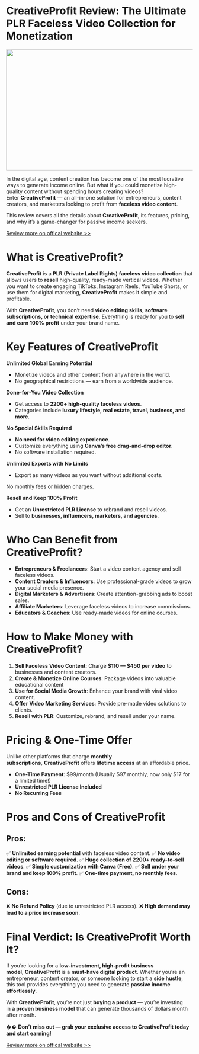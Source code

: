 # CreativeProfit Review: The Ultimate PLR Faceless Video Collection for Monetization
<div role="button" tabindex="0">
  <div><img alt="" width="700" height="327" loading="eager" role="presentation" src="https://miro.medium.com/v2/resize:fit:1050/1*qyAsyqJVQQznqXVa_oSvrQ.png"></div>
</div>
<p id="5225" data-selectable-paragraph="">In the digital age, content creation has become one of the most lucrative ways to generate income online. But what if you could monetize high-quality content without spending hours creating videos? Enter&nbsp;<strong>CreativeProfit</strong>&nbsp;&mdash; an all-in-one solution for entrepreneurs, content creators, and marketers looking to profit from&nbsp;<strong>faceless video content</strong>.</p>
<p id="970f" data-selectable-paragraph="">This review covers all the details about&nbsp;<strong>CreativeProfit</strong>, its features, pricing, and why it&rsquo;s a game-changer for passive income seekers.</p>
<p id="6869" data-selectable-paragraph=""><a href="https://aidigireview.com/creativeprofit-review/" rel="noopener ugc nofollow" target="_blank">Review more on offical website &gt;&gt;</a></p>
<h1 id="0678" data-selectable-paragraph="">What is CreativeProfit?</h1>
<p id="28b4" data-selectable-paragraph=""><strong>CreativeProfit</strong>&nbsp;is a&nbsp;<strong>PLR (Private Label Rights) faceless video collection</strong>&nbsp;that allows users to&nbsp;<strong>resell</strong>&nbsp;high-quality, ready-made vertical videos. Whether you want to create engaging TikToks, Instagram Reels, YouTube Shorts, or use them for digital marketing,&nbsp;<strong>CreativeProfit</strong>&nbsp;makes it simple and profitable.</p>
<p id="762c" data-selectable-paragraph="">With&nbsp;<strong>CreativeProfit</strong>, you don&rsquo;t need&nbsp;<strong>video editing skills, software subscriptions, or technical expertise</strong>. Everything is ready for you to&nbsp;<strong>sell and earn 100% profit</strong>&nbsp;under your brand name.</p>
<h1 id="c0a2" data-selectable-paragraph="">Key Features of CreativeProfit</h1>
<p id="f8d8" data-selectable-paragraph=""><strong>Unlimited Global Earning Potential</strong></p>
<ul>
  <li id="650a" data-selectable-paragraph="">Monetize videos and other content from anywhere in the world.</li>
  <li id="612e" data-selectable-paragraph="">No geographical restrictions &mdash; earn from a worldwide audience.</li>
</ul>
<p id="d88d" data-selectable-paragraph=""><strong>Done-for-You Video Collection</strong></p>
<ul>
  <li id="a9b8" data-selectable-paragraph="">Get access to&nbsp;<strong>2200+ high-quality faceless videos</strong>.</li>
  <li id="7620" data-selectable-paragraph="">Categories include&nbsp;<strong>luxury lifestyle, real estate, travel, business, and more</strong>.</li>
</ul>
<p id="b95d" data-selectable-paragraph=""><strong>No Special Skills Required</strong></p>
<ul>
  <li id="694e" data-selectable-paragraph=""><strong>No need for video editing experience</strong>.</li>
  <li id="e5b4" data-selectable-paragraph="">Customize everything using&nbsp;<strong>Canva&rsquo;s free drag-and-drop editor</strong>.</li>
  <li id="7a78" data-selectable-paragraph="">No software installation required.</li>
</ul>
<p id="ab51" data-selectable-paragraph=""><strong>Unlimited Exports with No Limits</strong></p>
<ul>
  <li id="1eca" data-selectable-paragraph="">Export as many videos as you want without additional costs.</li>
</ul>
<p id="6bde" data-selectable-paragraph="">No monthly fees or hidden charges.</p>
<p id="c9ff" data-selectable-paragraph=""><strong>Resell and Keep 100% Profit</strong></p>
<ul>
  <li id="5a45" data-selectable-paragraph="">Get an&nbsp;<strong>Unrestricted PLR License</strong>&nbsp;to rebrand and resell videos.</li>
  <li id="7dae" data-selectable-paragraph="">Sell to&nbsp;<strong>businesses, influencers, marketers, and agencies</strong>.</li>
</ul>
<h1 id="89ca" data-selectable-paragraph="">Who Can Benefit from CreativeProfit?</h1>
<ul>
  <li id="b261" data-selectable-paragraph=""><strong>Entrepreneurs &amp; Freelancers</strong>: Start a video content agency and sell faceless videos.</li>
  <li id="f5b0" data-selectable-paragraph=""><strong>Content Creators &amp; Influencers</strong>: Use professional-grade videos to grow your social media presence.</li>
  <li id="514e" data-selectable-paragraph=""><strong>Digital Marketers &amp; Advertisers</strong>: Create attention-grabbing ads to boost sales.</li>
  <li id="a9d5" data-selectable-paragraph=""><strong>Affiliate Marketers</strong>: Leverage faceless videos to increase commissions.</li>
  <li id="bb5a" data-selectable-paragraph=""><strong>Educators &amp; Coaches</strong>: Use ready-made videos for online courses.</li>
</ul>
<h1 id="a1ec" data-selectable-paragraph="">How to Make Money with CreativeProfit?</h1>
<ol>
  <li id="e669" data-selectable-paragraph=""><strong>Sell Faceless Video Content</strong>: Charge&nbsp;<strong>$110 &mdash; $450 per video</strong>&nbsp;to businesses and content creators.</li>
  <li id="9fc9" data-selectable-paragraph=""><strong>Create &amp; Monetize Online Courses</strong>: Package videos into valuable educational content</li>
  <li id="8467" data-selectable-paragraph=""><strong>Use for Social Media Growth</strong>: Enhance your brand with viral video content.</li>
  <li id="0295" data-selectable-paragraph=""><strong>Offer Video Marketing Services</strong>: Provide pre-made video solutions to clients.</li>
  <li id="9e2b" data-selectable-paragraph=""><strong>Resell with PLR</strong>: Customize, rebrand, and resell under your name.</li>
</ol>
<h1 id="5363" data-selectable-paragraph="">Pricing &amp; One-Time Offer</h1>
<p id="9e3b" data-selectable-paragraph="">Unlike other platforms that charge&nbsp;<strong>monthly subscriptions</strong>,&nbsp;<strong>CreativeProfit</strong>&nbsp;offers&nbsp;<strong>lifetime access</strong>&nbsp;at an affordable price.</p>
<ul>
  <li id="b31c" data-selectable-paragraph=""><strong>One-Time Payment</strong>: $99/month (Usually $97 monthly, now only $17 for a limited time!)</li>
  <li id="eb9c" data-selectable-paragraph=""><strong>Unrestricted PLR License Included</strong></li>
  <li id="4f62" data-selectable-paragraph=""><strong>No Recurring Fees</strong></li>
</ul>
<h1 id="be9e" data-selectable-paragraph="">Pros and Cons of CreativeProfit</h1>
<h2 id="4c23" data-selectable-paragraph="">Pros:</h2>
<p id="5eb2" data-selectable-paragraph="">&#9989;&nbsp;<strong>Unlimited earning potential</strong>&nbsp;with faceless video content. &#9989;&nbsp;<strong>No video editing or software required</strong>. &#9989;&nbsp;<strong>Huge collection of 2200+ ready-to-sell videos</strong>. &#9989;&nbsp;<strong>Simple customization with Canva (Free)</strong>. &#9989;&nbsp;<strong>Sell under your brand and keep 100% profit</strong>. &#9989;&nbsp;<strong>One-time payment, no monthly fees</strong>.</p>
<h2 id="9e56" data-selectable-paragraph="">Cons:</h2>
<p id="ade7" data-selectable-paragraph="">&#10060;&nbsp;<strong>No Refund Policy</strong>&nbsp;(due to unrestricted PLR access). &#10060;&nbsp;<strong>High demand may lead to a price increase soon</strong>.</p>
<h1 id="b83d" data-selectable-paragraph="">Final Verdict: Is CreativeProfit Worth It?</h1>
<p id="d569" data-selectable-paragraph="">If you&rsquo;re looking for a&nbsp;<strong>low-investment, high-profit business model</strong>,&nbsp;<strong>CreativeProfit</strong>&nbsp;is a&nbsp;<strong>must-have digital product</strong>. Whether you&rsquo;re an entrepreneur, content creator, or someone looking to start a&nbsp;<strong>side hustle</strong>, this tool provides everything you need to generate&nbsp;<strong>passive income effortlessly</strong>.</p>
<p id="4c98" data-selectable-paragraph="">With&nbsp;<strong>CreativeProfit</strong>, you&rsquo;re not just&nbsp;<strong>buying a product</strong>&nbsp;&mdash; you&rsquo;re investing in&nbsp;<strong>a proven business model</strong>&nbsp;that can generate thousands of dollars month after month.</p>
<p id="ca04" data-selectable-paragraph="">&#55357;&#56960;&nbsp;<strong>Don&rsquo;t miss out &mdash; grab your exclusive access to CreativeProfit today and start earning!</strong></p>
<p id="38d7" data-selectable-paragraph=""><a href="https://aidigireview.com/creativeprofit-review/" rel="noopener ugc nofollow" target="_blank">Review more on offical website &gt;&gt;</a></p>
